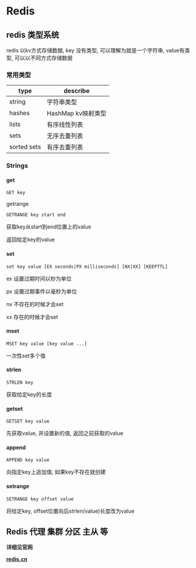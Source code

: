 # Redis

## redis 类型系统

redis 以kv方式存储数据, key 没有类型, 可以理解为就是一个字符串, value有类型, 可以以不同方式存储数据

### 常用类型

| type        | describe           |
| ----------- | ------------------ |
| string      | 字符串类型         |
| hashes      | HashMap kv映射类型 |
| lists       | 有序线性列表       |
| sets        | 无序去重列表       |
| sorted sets | 有序去重列表       |

### Strings

#### get

`GET key`

getrange

`GETRANGE key start end`

获取key从start到end位置上的value

返回给定key的value

#### set

`set key value [EX seconds|PX milliseconds] [NX|XX] [KEEPTTL]`

ex 设置过期时间以秒为单位

px 设置过期事件以毫秒为单位

nx 不存在的时候才会set

xx 存在的时候才会set

#### mset

`MSET key value [key value ...]`

一次性set多个值

#### strlen

`STRLEN key`

获取给定key的长度

#### getset

`GETSET key value`

先获取value, 并设置新的值, 返回之前获取的value

#### append

`APPEND key value`

向指定key上追加值, 如果key不存在就创建

#### setrange

`SETRANGE key offset value`

将给定key, offset位置向后strlen(value)长度改为value

## Redis 代理 集群 分区 主从 等

**详细见官网**

**[redis.cn](http://redis.cn)**

